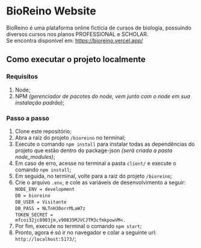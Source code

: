 # BioReino Website
BioReino é uma plataforma online fictícia de cursos de biologia, possuindo diversos cursos nos planos PROFESSIONAL e SCHOLAR.
<br>
Se encontra disponível em: https://bioreino.vercel.app/

## Como executar o projeto localmente
### Requisitos
1. Node;
2. NPM *(gerenciador de pacotes do node, vem junto com o node em sua instalação padrão)*;

### Passo a passo

1. Clone este repositório;
2. Abra a raiz do projeto <code>/bioreino</code> no terminal;
3. Execute o comando <code>npm install</code> para instalar todas as dependências do projeto que estão dentro do package-json *(será criada a pasta node_modules)*;
4. Em caso de erro, acesse no terminal a pasta <code>client/</code> e execute o comando <code>npm install</code>;
5. Em seguida, no terminal, volte para a raiz do projeto <code>/bioreino</code>;
6. Crie o arquivo <code>.env</code>, e cole as variáveis de desenvolvimento a seguir: <br>
<code>NODE_ENV = development</code> <br>
<code>DB = bioreino</code> <br>
<code>DB_USER = Visitante</code> <br>
<code>DB_PASS = NLTnH30orrMLaW7z</code> <br>
<code>TOKEN_SECRET = mfcoi32jc8903jm,v90835MJVCJTM3cfmkpowVM<.</code> <br>
7. Por fim, execute no terminal o comando <code>npm start</code>;
8. Pronto, agora é só ir no navegador e colar a seguinte url: <code>http://localhost:5173/</code>;
